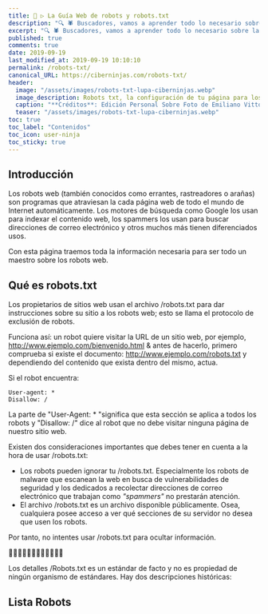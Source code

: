 ```yaml
---
title: 🤖 ▷ La Guía Web de robots y robots.txt
description: "🔍 🕷 Buscadores, vamos a aprender todo lo necesario sobre las arañas de robots.txt "
excerpt: "🔍 🕷 Buscadores, vamos a aprender todo lo necesario sobre las arañas de robots.txt "
published: true
comments: true
date: 2019-09-19
last_modified_at: 2019-09-19 10:10:10
permalink: /robots-txt/
canonical_URL: https://ciberninjas.com/robots-txt/
header:
  image: "/assets/images/robots-txt-lupa-ciberninjas.webp"
  image_description: Robots txt, la configuración de tu página para los rastreadores de los buscadores más importantes | Ciberninjas
  caption: "**Créditos**: Edición Personal Sobre Foto de Emiliano Vittoriosi en Unsplash"
  teaser: "/assets/images/robots-txt-lupa-ciberninjas.webp"
toc: true
toc_label: "Contenidos"
toc_icon: user-ninja
toc_sticky: true
---
```


## Introducción
Los robots web (también conocidos como errantes, rastreadores o arañas) son programas que atraviesan la cada página web de todo el mundo de Internet automáticamente. Los motores de búsqueda como Google los usan para indexar el contenido web, los spammers los usan para buscar direcciones de correo electrónico y otros muchos más tienen diferenciados usos.

Con esta página traemos toda la información necesaria para ser todo un maestro sobre los robots web.

## Qué es robots.txt
Los propietarios de sitios web usan el archivo /robots.txt para dar instrucciones sobre su sitio a los robots web; esto se llama el protocolo de exclusión de robots.

Funciona así: un robot quiere visitar la URL de un sitio web, por ejemplo, http://www.ejemplo.com/bienvenido.html & antes de hacerlo, primero comprueba si existe el documento: http://www.ejemplo.com/robots.txt y dependiendo del contenido que exista dentro del mismo, actua.

Si el robot encuentra:

```
User-agent: *
Disallow: /
```

La parte de "User-Agent: * "significa que esta sección se aplica a todos los robots y "Disallow: /" dice al robot que no debe visitar ninguna página de nuestro sitio web.

Existen dos consideraciones importantes que debes tener en cuenta a la hora de usar /robots.txt:

- Los robots pueden ignorar tu /robots.txt. Especialmente los robots de malware que escanean la web en busca de vulnerabilidades de seguridad y los dedicados a recolectar direcciones de correo electrónico que trabajan como _"spammers"_ no prestarán atención.
- El archivo /robots.txt es un archivo disponible públicamente. Osea, cualquiera posee acceso a ver qué secciones de su servidor no desea que usen los robots.

Por tanto, no intentes usar /robots.txt para ocultar información.

🚧🚧🚧🚧🚧👷‍♂️🚧🚧🚧🚧🚧
<!-- ver tambien: contenido faltante -->

Los detalles
/Robots.txt es un estándar de facto y no es propiedad de ningún organismo de estándares. Hay dos descripciones históricas:









## Lista Robots